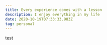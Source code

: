 ```yaml
---
title: Every experience comes with a lesson
description: I enjoy everything in my life
date: 2020-10-19T07:33:33.983Z
tag: personal
---
```

test
